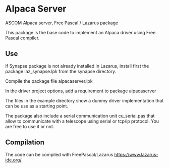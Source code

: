 # Alpaca Server

ASCOM Alpaca server, Free Pascal / Lazarus package 

This package is the base code to implement an Alpaca driver using Free Pascal compiler.

## Use

If Synapse package is not already installed in Lazarus, install first the package laz_synapse.lpk from the synapse directory. 

Compile the package file alpacaserver.lpk

In the driver project options, add a requirement to package alpacaserver

The files in the example directory show a dummy driver implementation that can be use as a starting point.

The package also include a serial communication unit cu_serial.pas that allow to communicate with a telescope 
using serial or tcp/ip protocol. You are free to use it or not.

## Compilation

The code can be compiled with FreePascal/Lazarus https://www.lazarus-ide.org/ 

